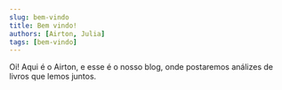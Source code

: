 ```yaml
---
slug: bem-vindo
title: Bem vindo!
authors: [Airton, Julia]
tags: [bem-vindo]
---
```


Oi! Aqui é o Airton, e esse é o nosso blog, onde postaremos análizes de livros que lemos juntos.